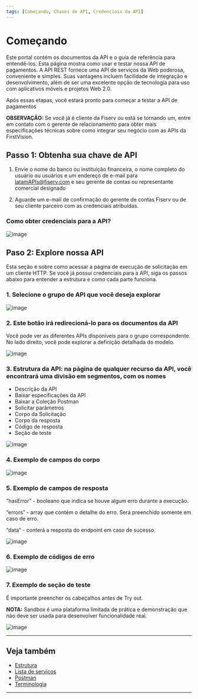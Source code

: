 ```yaml
---
tags: [Começando, Chaves de API, Credenciais da API]
---
```


# Começando

Este portal contém os documentos da API e o guia de referência para entendê-los. Esta página mostra como usar e testar nossa API de pagamentos. A API REST fornece uma API de serviços da Web poderosa, conveniente e simples. Suas vantagens incluem facilidade de integração e desenvolvimento, além de ser uma excelente opção de tecnologia para uso com aplicativos móveis e projetos Web 2.0.

Após essas etapas, você estará pronto para começar a testar a API de pagamentos

**OBSERVAÇÃO:** Se você já é cliente da Fiserv ou está se tornando um, entre em contato com o gerente de relacionamento para obter mais especificações técnicas sobre como integrar seu negócio com as APIs da FirstVision.

## Passo 1: Obtenha sua chave de API

1. Envie o nome do banco ou instituição financeira, o nome completo do usuário ou usuários e um endereço de e-mail para <latamAPIs@fiserv.com> e seu gerente de contas ou representante comercial designado

2. Aguarde um e-mail de confirmação do gerente de contas Fiserv ou de seu cliente parceiro com as credenciais atribuídas.

### Como obter credenciais para a API?

![image](https://user-images.githubusercontent.com/111396588/223824102-ee737d0e-462a-44ef-b4aa-eb5d0d062f23.png)

## Paso 2: Explore nossa API

Esta seção é sobre como acessar a página de execução de solicitação em um cliente HTTP. Se você já possui credenciais para a API, siga os passos abaixo para entender a estrutura e como cada parte funciona.

### 1. Selecione o grupo de API que você deseja explorar

![image](https://user-images.githubusercontent.com/111396588/223824143-0d2577da-4e91-476d-821e-9c665dd01457.png)

### 2. Este botão irá redirecioná-lo para os documentos da API

Você pode ver as diferentes APIs disponíveis para o grupo correspondente. No lado direito, você pode explorar a definição detalhada do modelo.

![image](https://user-images.githubusercontent.com/111396588/223824184-806af113-9dbe-4a01-808a-24cdff61630f.png)

### 3. Estrutura da API: na página de qualquer recurso da API, você encontrará uma divisão em segmentos, com os nomes

- Descrição da API
- Baixar especificações da API
- Baixar a Coleção Postman
- Solicitar parâmetros
- Corpo da Solicitação
- Corpo da resposta
- Código de resposta
- Seção de teste

![image](https://user-images.githubusercontent.com/111396588/223824217-3d03cb76-1bb1-4ea3-bde3-e40f939a64f8.png)

### 4. Exemplo de campos do corpo

![image](https://user-images.githubusercontent.com/111396588/223824246-d2174d9c-9d0a-4e1b-a287-2ba18d02514d.png)

### 5. Exemplo de campos de resposta

“hasError” - booleano que indica se houve algum erro durante a execução.

“errors” - array que contém o detalhe do erro. Será preenchido somente em caso de erro.

“data” - conterá a resposta do endpoint em caso de sucesso.

![image](https://user-images.githubusercontent.com/111396588/223824287-f11215ff-a306-4522-ad54-9c254e24dd5b.png)

### 6. Exemplo de códigos de erro

![image](https://user-images.githubusercontent.com/111396588/223824322-689bbbd6-c8b5-4d85-8f14-70fb6a7bf91e.png)

### 7. Exemplo de seção de teste

É importante preencher os cabeçalhos antes de Try out.

**NOTA:** Sandbox é uma plataforma limitada de prática e demonstração que não deve ser usada para desenvolver funcionalidade real.

![image](https://user-images.githubusercontent.com/111396588/223824344-69875caf-2cae-4b95-bac5-1b8d715bef43.png)

---

## Veja também

- [Estrutura](?path=docs/português/começando/estrutura.md)
- [Lista de serviços](?path=docs/português/começando/lista-serviços.md.md)
- [Postman](?path=docs/português/começando/postman.md)
- [Terminologia](?path=docs/português/começando/terminologia.md)

---
